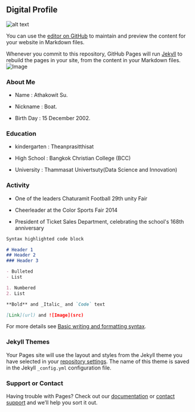 ## Digital Profile
![alt text](https://sv1.picz.in.th/images/2021/12/01/6xhICl.jpg)

You can use the [editor on GitHub](https://github.com/bakaa12/tu107/edit/gh-pages/index.md) to maintain and preview the content for your website in Markdown files.

Whenever you commit to this repository, GitHub Pages will run [Jekyll](https://jekyllrb.com/) to rebuild the pages in your site, from the content in your Markdown files.
![Image](C:\Users\User\Desktop\boatsu)
### About Me

- Name : Athakowit Su.


- Nickname : Boat.


- Birth Day : 15 December 2002.

### Education

- kindergarten : Theanprasitthisat 

- High School : Bangkok Christian College (BCC)

- University : Thammasat Univertsuty(Data Science and Innovation)


### Activity
- One of the leaders Chaturamit Football 29th unity Fair


- Cheerleader at the Color Sports Fair 2014



- President of Ticket Sales Department, celebrating the school's 168th anniversary



```markdown
Syntax highlighted code block

# Header 1
## Header 2
### Header 3

- Bulleted
- List

1. Numbered
2. List

**Bold** and _Italic_ and `Code` text

[Link](url) and ![Image](src)
```

For more details see [Basic writing and formatting syntax](https://docs.github.com/en/github/writing-on-github/getting-started-with-writing-and-formatting-on-github/basic-writing-and-formatting-syntax).

### Jekyll Themes

Your Pages site will use the layout and styles from the Jekyll theme you have selected in your [repository settings](https://github.com/bakaa12/tu107/settings/pages). The name of this theme is saved in the Jekyll `_config.yml` configuration file.

### Support or Contact

Having trouble with Pages? Check out our [documentation](https://docs.github.com/categories/github-pages-basics/) or [contact support](https://support.github.com/contact) and we’ll help you sort it out.
